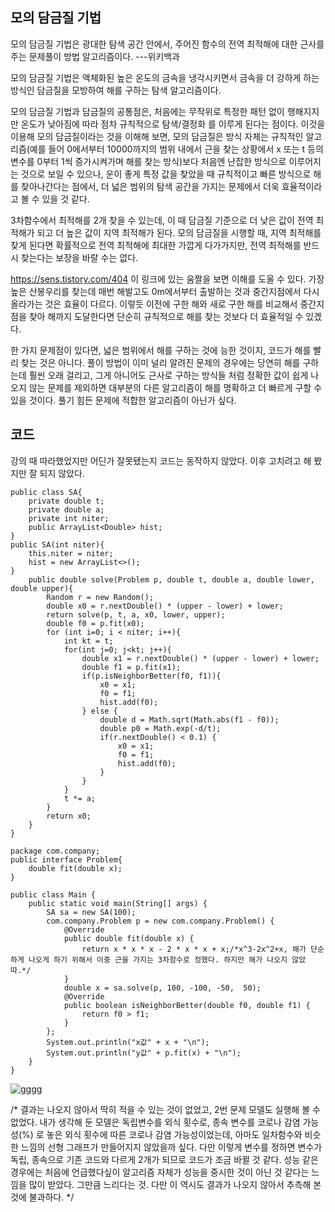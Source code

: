 ## 모의 담금질 기법

모의 담금질 기법은 광대한 탐색 공간 안에서, 주어진 함수의 전역 최적해에 대한 근사를 주는 문제풀이 방법 알고리즘이다. ---위키백과

모의 담금질 기법은 액체화된 높은 온도의 금속을 냉각시키면서 금속을 더 강하게 하는 방식인 담금질을 모방하여 해를 구하는 탐색 알고리즘이다.

모의 담금질 기법과 담금질의 공통점은, 처음에는 무작위로 특정한 패턴 없이 행해지지만 온도가 낮아짐에 따라 점차 규칙적으로 탐색/결정화 를 이루게 된다는 점이다. 이것을 이용해 모의 담금질이라는 것을 이해해 보면, 모의 담금질은 방식 자체는 규칙적인 알고리즘(예를 들어 0에서부터 10000까지의 범위 내에서 근을 찾는 상황에서 x 또는 t 등의 변수를 0부터 1씩 증가시켜가며 해를 찾는 방식)보다 처음엔 난잡한 방식으로 이루어지는 것으로 보일 수 있으나, 운이 좋게 특정 값을 찾았을 때 규칙적이고 빠른 방식으로 해를 찾아나간다는 점에서, 더 넓은 범위의 탐색 공간을 가지는 문제에서 더욱 효율적이라고 볼 수 있을 것 같다.

3차함수에서 최적해를 2개 찾을 수 있는데, 이 때 담금질 기준으로 더 낮은 값이 전역 최적해가 되고 더 높은 값이 지역 최적해가 된다. 모의 담금질을 시행할 때, 지역 최적해를 찾게 된다면 확률적으로 전역 최적해에 최대한 가깝게 다가가지만, 전역 최적해를 반드시 찾는다는 보장을 바랄 수는 없다.

https://sens.tistory.com/404
이 링크에 있는 움짤을 보면 이해를 도울 수 있다. 가장 높은 산봉우리를 찾는데 매번 해발고도 0m에서부터 출발하는 것과 중간지점에서 다시 올라가는 것은 효율이 다르다.  이렇듯 이전에 구한 해와 새로 구한 해를 비교해서 중간지점을 찾아 해까지 도달한다면 단순히 규칙적으로 해를 찾는 것보다 더 효율적일 수 있겠다.

한 가지 문제점이 있다면, 넓은 범위에서 해를 구하는 것에 능한 것이지, 코드가 해를 빨리 찾는 것은 아니다.  풀이 방법이 이미 널리 알려진 문제의 경우에는 당연히 해를 구하는데 훨씬 오래 걸리고, 그게 아니어도 근사로 구하는 방식들 처럼 정확한 값이 쉽게 나오지 않는 문제를 제외하면 대부분의 다른 알고리즘이 해를 명확하고 더 빠르게 구할 수 있을 것이다. 풀기 힘든 문제에 적합한 알고리즘이 아닌가 싶다.

## 코드

강의 때 따라했었지만 어딘가 잘못됐는지 코드는 동작하지 않았다. 이후 고치려고 해 봤지만 잘 되지 않았다.

```
public class SA{
	private double t;
	private double a; 
	private int niter;
	public ArrayList<Double> hist;
}
public SA(int niter){
	this.niter = niter;
	hist = new ArrayList<>();
}
    public double solve(Problem p, double t, double a, double lower, double upper){
        Random r = new Random();
        double x0 = r.nextDouble() * (upper - lower) + lower;
        return solve(p, t, a, x0, lower, upper);
        double f0 = p.fit(x0);
        for (int i=0; i < niter; i++){
            int kt = t;
            for(int j=0; j<kt; j++){
                double x1 = r.nextDouble() * (upper - lower) + lower;
                double f1 = p.fit(x1);
                if(p.isNeighborBetter(f0, f1)){
                    x0 = x1;
                    f0 = f1;
                    hist.add(f0);
                } else {
                    double d = Math.sqrt(Math.abs(f1 - f0));
                    double p0 = Math.exp(-d/t);
                    if(r.nextDouble() < 0.1) {
                        x0 = x1;
                        f0 = f1;
                        hist.add(f0);
                    }
                }
            }
            t *= a;
        }
        return x0;
    }
} 
```



```
package com.company;
public interface Problem{
	double fit(double x);
}
```



```
public class Main {
    public static void main(String[] args) {
        SA sa = new SA(100);
        com.company.Problem p = new com.company.Problem() {
            @Override
            public double fit(double x) {
                return x * x * x - 2 * x * x + x;/*x^3-2x^2+x, 해가 단순하게 나오게 하기 위해서 이중 근을 가지는 3차함수로 정했다. 하지만 해가 나오지 않았따.*/
            }
			double x = sa.solve(p, 100, -100, -50,  50);
            @Override
            public boolean isNeighborBetter(double f0, double f1) {
                return f0 > f1;
            }
        };
        System.out.println("x값" + x + "\n");
        System.out.println("y값" + p.fit(x) + "\n");
    }
}       
```

![gggg](https://user-images.githubusercontent.com/80510925/121703985-4c004980-cb0e-11eb-9a80-19544a902e9e.PNG)



/* 결과는 나오지 않아서 딱히 적을 수 있는 것이 없었고, 2번 문제 모델도 실행해 볼 수 없었다. 내가 생각해 둔 모델은 독립변수를 외식 횟수로, 종속 변수를 코로나 감염 가능성(%) 로 놓은 외식 횟수에 따른 코로나 감염 가능성이었는데, 아마도 일차함수와 비슷한 느낌의 선형 그래프가 만들어지지 않았을까 싶다.  다만 이렇게 변수를 정하면 변수가 독립, 종속으로 기존 코드와 다르게 2개가 되므로 코드가 조금 바뀔 것 같다.  성능 같은 경우에는 처음에 언급했다싶이 알고리즘 자체가 성능을 중시한 것이 아닌 것 같다는 느낌을 많이 받았다. 그만큼 느리다는 것. 다만 이 역시도 결과가 나오지 않아서 추측해 본 것에 불과하다. */


